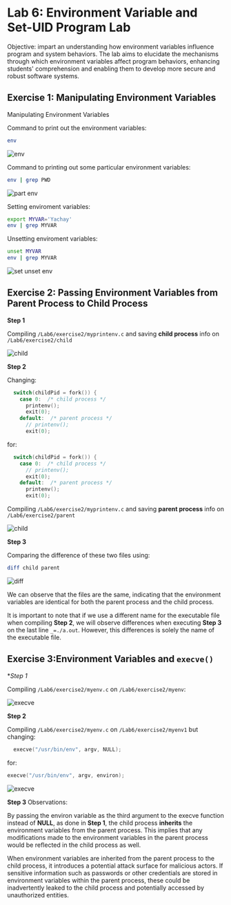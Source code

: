 # Lab 6: Environment Variable and Set-UID Program Lab

Objective: impart an understanding how environment variables influence program and system behaviors. The lab aims to elucidate the mechanisms through which environment variables affect program behaviors, enhancing students' comprehension and enabling them to develop more secure and robust software systems.

## Exercise 1: Manipulating Environment Variables

Manipulating Environment Variables

Command to print out the environment variables:
```bash
env
```
![env](/Lab6/exercise1/img/1.png)


Command to printing out some particular environment variables:
```bash
env | grep PWD
```
![part env](/Lab6/exercise1/img/2.png)

Setting  enviroment variables:
```bash
export MYVAR='Yachay'
env | grep MYVAR
```
Unsetting enviroment variables:
```bash
unset MYVAR
env | grep MYVAR
```
![set unset env](/Lab6/exercise1/img/3.png)


## Exercise 2: Passing Environment Variables from Parent Process to Child Process

**Step 1** 

Compiling `/Lab6/exercise2/myprintenv.c` and saving **child process** info on `/Lab6/exercise2/child`

![child](/Lab6/exercise2/img/1.png)

**Step 2** 

Changing:
```c
  switch(childPid = fork()) {
    case 0:  /* child process */
      printenv();          
      exit(0);
    default:  /* parent process */
      // printenv();       
      exit(0);
```
for:
```c
  switch(childPid = fork()) {
    case 0:  /* child process */
      // printenv();          
      exit(0);
    default:  /* parent process */
      printenv();       
      exit(0);
```

Compiling `/Lab6/exercise2/myprintenv.c` and saving **parent process** info on `/Lab6/exercise2/parent`

![child](/Lab6/exercise2/img/2.png)

**Step 3** 

Comparing the difference of these two files using:

```bash
diff child parent
```
![diff](/Lab6/exercise2/img/3.png)

We can observe that the files are the same, indicating that the environment variables are identical for both the parent process and the child process.

It is important to note that if we use a different name for the executable file when compiling **Step 2**, we will observe differences when executing **Step 3** on the last line `_=./a.out`. However, this differences is solely  the name of the executable file. 

## Exercise 3:Environment Variables and `execve()`

**Step 1*

Compiling `/Lab6/exercise2/myenv.c` on `/Lab6/exercise2/myenv`:

![execve](/Lab6/exercise3/img/1.png)

**Step 2**

Compiling `/Lab6/exercise2/myenv.c` on `/Lab6/exercise2/myenv1` but changing:
```c
  execve("/usr/bin/env", argv, NULL);  
```
for:
```c
execve("/usr/bin/env", argv, environ);
```
![execve](/Lab6/exercise3/img/2.png)

**Step 3** Observations:

By passing the environ variable as the third argument to the execve function instead of **NULL**, as done in **Step 1**, the child process **inherits** the environment variables from the parent process. This implies that any modifications made to the environment variables in the parent process would be reflected in the child process as well.

When environment variables are inherited from the parent process to the child process, it introduces a potential attack surface for malicious actors. If sensitive information such as passwords or other credentials are stored in environment variables within the parent process, these could be inadvertently leaked to the child process and potentially accessed by unauthorized entities.